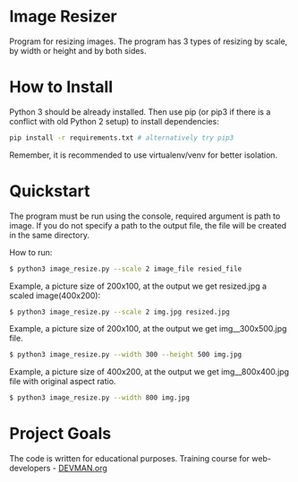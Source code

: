 # Image Resizer

Program for resizing images. The program has 3 types of resizing by scale, by width or height and by both sides.

# How to Install

Python 3 should be already installed. Then use pip (or pip3 if there is a conflict with old Python 2 setup) to install dependencies:
```bash
pip install -r requirements.txt # alternatively try pip3
```
Remember, it is recommended to use virtualenv/venv for better isolation.

# Quickstart

The program must be run using the console, required argument is path to image. If you do not specify a path to the output file, the file will be created in the same directory.

How to run:
```bash
$ python3 image_resize.py --scale 2 image_file resied_file
```
Example, a picture size of 200x100, at the output we get resized.jpg a scaled image(400x200):
```bash
$ python3 image_resize.py --scale 2 img.jpg resized.jpg
```
Example, a picture size of 200x100, at the output we get img__300x500.jpg file.
```bash
$ python3 image_resize.py --width 300 --height 500 img.jpg
```
Example, a picture size of 400x200, at the output we get img__800x400.jpg file with original aspect ratio.
```bash
$ python3 image_resize.py --width 800 img.jpg
```


# Project Goals

The code is written for educational purposes. Training course for web-developers - [DEVMAN.org](https://devman.org)
